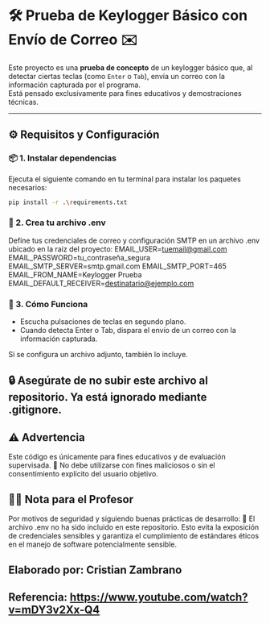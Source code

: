 # 🛠️ Prueba de Keylogger Básico con Envío de Correo ✉️

Este proyecto es una **prueba de concepto** de un keylogger básico que, al detectar ciertas teclas (como `Enter` o `Tab`), envía un correo con la información capturada por el programa.  
Está pensado exclusivamente para fines educativos y demostraciones técnicas.

---

## ⚙️ Requisitos y Configuración

### 📦 1. Instalar dependencias

Ejecuta el siguiente comando en tu terminal para instalar los paquetes necesarios:

```bash
pip install -r .\requirements.txt
```
### 🦅 2. Crea tu archivo .env
Define tus credenciales de correo y configuración SMTP en un archivo .env ubicado en la raíz del proyecto:
EMAIL_USER=tuemail@gmail.com
EMAIL_PASSWORD=tu_contraseña_segura
EMAIL_SMTP_SERVER=smtp.gmail.com
EMAIL_SMTP_PORT=465
EMAIL_FROM_NAME=Keylogger Prueba
EMAIL_DEFAULT_RECEIVER=destinatario@ejemplo.com
### 🚀 3. Cómo Funciona
- Escucha pulsaciones de teclas en segundo plano.
- Cuando detecta Enter o Tab, dispara el envío de un correo con la información capturada.

Si se configura un archivo adjunto, también lo incluye.
## 🔒 Asegúrate de no subir este archivo al repositorio. Ya está ignorado mediante .gitignore.
## ⚠️ Advertencia
Este código es únicamente para fines educativos y de evaluación supervisada.
🚫 No debe utilizarse con fines maliciosos o sin el consentimiento explícito del usuario objetivo.

## 🧑‍🏫 Nota para el Profesor
Por motivos de seguridad y siguiendo buenas prácticas de desarrollo:
🔐 El archivo .env no ha sido incluido en este repositorio. Esto evita la exposición de credenciales sensibles y garantiza el cumplimiento de estándares éticos en el manejo de software potencialmente sensible.

## Elaborado por: Cristian Zambrano
## Referencia: https://www.youtube.com/watch?v=mDY3v2Xx-Q4
